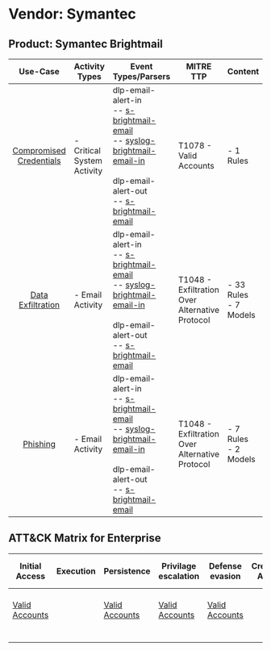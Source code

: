 Vendor: Symantec
================
Product: Symantec Brightmail
----------------------------
|                                 Use-Case                                  | Activity Types             | Event Types/Parsers                                                                                                                                                                                                                                                                                     | MITRE TTP                                          | Content                    |
|:-------------------------------------------------------------------------:| -------------------------- | ------------------------------------------------------------------------------------------------------------------------------------------------------------------------------------------------------------------------------------------------------------------------------------------------------- | -------------------------------------------------- | -------------------------- |
| [Compromised Credentials](../UseCases/usecase_compromised_credentials.md) | - Critical System Activity |  dlp-email-alert-in<br> -- [s-brightmail-email](../Parsers/parserContent_s-brightmail-email.md)<br> -- [syslog-brightmail-email-in](../Parsers/parserContent_syslog-brightmail-email-in.md)<br><br> dlp-email-alert-out<br> -- [s-brightmail-email](../Parsers/parserContent_s-brightmail-email.md)<br> | T1078 - Valid Accounts<br>                         |  - 1 Rules<br>             |
|       [Data Exfiltration](../UseCases/usecase_data_exfiltration.md)       | - Email Activity           |  dlp-email-alert-in<br> -- [s-brightmail-email](../Parsers/parserContent_s-brightmail-email.md)<br> -- [syslog-brightmail-email-in](../Parsers/parserContent_syslog-brightmail-email-in.md)<br><br> dlp-email-alert-out<br> -- [s-brightmail-email](../Parsers/parserContent_s-brightmail-email.md)<br> | T1048 - Exfiltration Over Alternative Protocol<br> |  - 33 Rules<br> - 7 Models |
|                [Phishing](../UseCases/usecase_phishing.md)                | - Email Activity           |  dlp-email-alert-in<br> -- [s-brightmail-email](../Parsers/parserContent_s-brightmail-email.md)<br> -- [syslog-brightmail-email-in](../Parsers/parserContent_syslog-brightmail-email-in.md)<br><br> dlp-email-alert-out<br> -- [s-brightmail-email](../Parsers/parserContent_s-brightmail-email.md)<br> | T1048 - Exfiltration Over Alternative Protocol<br> |  - 7 Rules<br> - 2 Models  |

ATT&CK Matrix for Enterprise
----------------------------
| Initial Access                                                      | Execution | Persistence                                                         | Privilage escalation                                                | Defense evasion                                                     | Credential Access | Discovery | Lateral Movement | Collection | Command and Control | Exfiltration                                                                                | Impact |
| ------------------------------------------------------------------- | --------- | ------------------------------------------------------------------- | ------------------------------------------------------------------- | ------------------------------------------------------------------- | ----------------- | --------- | ---------------- | ---------- | ------------------- | ------------------------------------------------------------------------------------------- | ------ |
| [Valid Accounts](https://attack.mitre.org/techniques/T1078)<br><br> |           | [Valid Accounts](https://attack.mitre.org/techniques/T1078)<br><br> | [Valid Accounts](https://attack.mitre.org/techniques/T1078)<br><br> | [Valid Accounts](https://attack.mitre.org/techniques/T1078)<br><br> |                   |           |                  |            |                     | [Exfiltration Over Alternative Protocol](https://attack.mitre.org/techniques/T1048)<br><br> |        |
